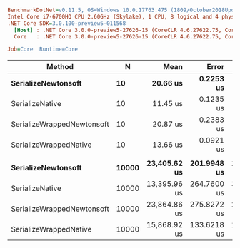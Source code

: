 ``` ini

BenchmarkDotNet=v0.11.5, OS=Windows 10.0.17763.475 (1809/October2018Update/Redstone5)
Intel Core i7-6700HQ CPU 2.60GHz (Skylake), 1 CPU, 8 logical and 4 physical cores
.NET Core SDK=3.0.100-preview5-011568
  [Host] : .NET Core 3.0.0-preview5-27626-15 (CoreCLR 4.6.27622.75, CoreFX 4.700.19.22408), 64bit RyuJIT
  Core   : .NET Core 3.0.0-preview5-27626-15 (CoreCLR 4.6.27622.75, CoreFX 4.700.19.22408), 64bit RyuJIT

Job=Core  Runtime=Core  

```
|                     Method |     N |         Mean |       Error |      StdDev | Ratio | RatioSD |     Gen 0 |    Gen 1 |    Gen 2 |  Allocated |
|--------------------------- |------ |-------------:|------------:|------------:|------:|--------:|----------:|---------:|---------:|-----------:|
|        **SerializeNewtonsoft** |    **10** |     **20.66 us** |   **0.2253 us** |   **0.2108 us** |  **1.80** |    **0.03** |    **2.8381** |        **-** |        **-** |    **8.77 KB** |
|            SerializeNative |    10 |     11.45 us |   0.1235 us |   0.1155 us |  1.00 |    0.00 |    1.1444 |        - |        - |    3.54 KB |
| SerializeWrappedNewtonsoft |    10 |     20.87 us |   0.2383 us |   0.2229 us |  1.82 |    0.03 |    2.9907 |        - |        - |    9.18 KB |
|     SerializeWrappedNative |    10 |     13.66 us |   0.0921 us |   0.0862 us |  1.19 |    0.02 |    1.3885 |        - |        - |    4.28 KB |
|                            |       |              |             |             |       |         |           |          |          |            |
|        **SerializeNewtonsoft** | **10000** | **23,405.62 us** | **201.9948 us** | **188.9460 us** |  **1.75** |    **0.06** |  **968.7500** | **718.7500** | **343.7500** |  **7195.7 KB** |
|            SerializeNative | 10000 | 13,395.96 us | 264.7600 us | 396.2803 us |  1.00 |    0.00 |  453.1250 | 453.1250 | 453.1250 | 5399.71 KB |
| SerializeWrappedNewtonsoft | 10000 | 23,864.86 us | 275.8272 us | 258.0089 us |  1.79 |    0.07 | 1000.0000 | 656.2500 | 312.5000 |  7509.1 KB |
|     SerializeWrappedNative | 10000 | 15,868.92 us | 133.6218 us | 124.9899 us |  1.19 |    0.04 |  562.5000 | 468.7500 | 468.7500 |  6045.1 KB |

